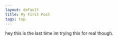 ```yaml
---
layout: default 
title: My First Post
tags: top
---
```



hey this is the last time im trying this for real though.